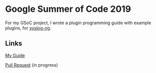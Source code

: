 # Google Summer of Code 2019

For my GSoC project, I wrote a plugin programming guide with example plugins, for [syslog-ng](https://github.com/syslog-ng/syslog-ng).

## Links

[My Guide](https://github.com/vic-ma/syslog-ng-gitbook/tree/add-chapter-7/chapters/chapter_7)

[Pull Request](https://github.com/balabit/syslog-ng-gitbook/pull/68) (in progress)
